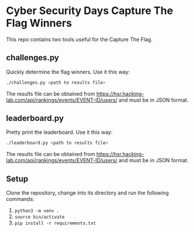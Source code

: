 # Cyber Security Days Capture The Flag Winners

This repo contains two tools useful for the Capture The Flag.

## challenges.py

Quickly determine the flag winners. Use it this way:

```bash
./challenges.py <path to results file>
```

The results file can be obtained from https://hsr.hacking-lab.com/api/rankings/events/EVENT-ID/users/ and must be in JSON format.

## leaderboard.py

Pretty print the leaderboard. Use it this way:

```bash
./leaderboard.py <path to results file>
```

The results file can be obtained from https://hsr.hacking-lab.com/api/rankings/events/EVENT-ID/users/ and must be in JSON format.

## Setup

Clone the repository, change into its directory and run the following commands:

1. `python3 -m venv .`
2. `source bin/activate`
3. `pip install -r requirements.txt`
